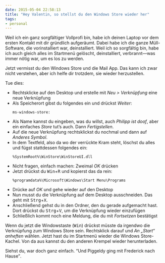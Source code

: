 ```yaml
---
date: 2015-05-04 22:58:13
title: "Hey Valentin, so stellst du den Windows Store wieder her"
tags:
- personal
---
```

Weil ich ein ganz sorgfältiger Vollprofi bin, habe ich deinen Laptop vor dem ersten Kontakt mit dir gründlich aufgeräumt. Dabei habe ich die ganze Müll-Software, die vorinstalliert war, deinstalliert. Weil ich so sorgfältig bin, habe ich auch gleich alles im Startmenü gelöscht, deinstalliert, verbrannt—was immer nötig war, um es los zu werden.

Jetzt vermisst du den Windows Store und die Mail App. Das kann ich zwar nicht verstehen, aber ich helfe dir trotzdem, sie wieder herzustellen.

Tue dies:

<ul>
    <li>
        Rechtsklicke auf den Desktop und erstelle mit <em>Neu &gt; Verknüpfung</em> eine neue Verknüpfung
    </li>
    <li>
        Als Speicherort gibst du folgendes ein und drückst <em>Weiter</em>:<br>
        <pre><code>ms-windows-store:</code></pre>
    </li>
    <li>
        Als Name kannst du eingeben, was du willst, auch <em>Philipp ist doof</em>, aber ein einfaches <em>Store</em> tut’s auch. Dann <em>Fertigstellen</em>.
    </li>
    <li>
        Auf die neue Verknüpfung rechtsklickst du nochmal und dann auf <em>Anderes Symbol</em>.
    </li>
    <li>
        In dem Textfeld, also da wo der verrückte Kram steht, löschst du alles und fügst stattdessen folgendes ein:<br>
        <pre><code>%SystemRoot%\WinStore\WinStoreUI.dll</code></pre>
    </li>
    <li>
        Nicht fragen, einfach machen: Zweimal <em>OK</em> drücken
    </li>
    <li>
        Jetzt drückst du <kbd>Win</kbd>+<kbd>R</kbd> und kopierst das da rein:<br>
        <pre><code>%programdata%\Microsoft\Windows\Start Menu\Programs</code></pre>
    </li>
    <li>
        Drücke auf <em>OK</em> und gehe wieder auf den Desktop
    </li>
    <li>
        Nun musst du die Verknüpfung auf dem Desktop ausschneiden. Das geht mit <kbd>Strg</kbd>+<kbd>X</kbd>.
    </li>
    <li>
        Anschließend gehst du in den Ordner, den du gerade aufgemacht hast. Dort drückst du <kbd>Strg</kbd>+<kbd>V</kbd>, um die Verknüpfung wieder einzufügen
    </li>
    <li>
        Schließlich kommt noch eine Meldung, die du mit <em>Fortsetzen</em> bestätigst
    </li>
</ul>

Wenn du jetzt die Windowstaste (<kbd>Win</kbd>) drückst müsste da irgendwo die Verknüpfung zum Windows Store sein. Rechtsklick darauf und _An „Start“ anheften_ wählen. Jetzt hast du im Startmenü wieder die Windows Store-Kachel. Von da aus kannst du den anderen Krempel wieder herunterladen.

<p>Siehst du, war doch ganz einfach. <q>Und Piggeldy ging mit Frederick nach Hause</q>.</p>
